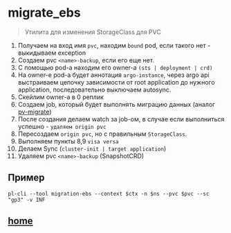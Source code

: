 # migrate_ebs

> Утилита для изменения StorageClass для PVC

1. Получаем на вход имя `pvc`, находим `bound` pod, если такого нет - выкидываем exception
2. Создаем pvc `<name>-backup`, если его еще нет.
3. C помощью pod-а находим его owner-а `(sts | deployment | crd)`
4. На owner-е pod-а будет аннотация `argo-instance`, через argo api выстраиваем цепочку зависимости от root application до нужного application, последовательно выключаем autosync.
5. Скейлим owner-а в 0 реплик
6. Создаем job, который будет выполнять миграцию данных (аналог [pv-migrate](https://github.com/utkuozdemir/pv-migrate))
7. После создания делаем watch за job-ом, в случае если выполниться успешно - `удаляем origin pvc`
8. Пересоздаем `origin pvc`, но с правильным `StorageClass`.
9.  Выполняем пункты 8,9 `visa versa`
10. Делаем Sync (`cluster-init | target application`)
11. Удаляем pvc `<name>-backup` (SnapshotCRD)

## Пример

```shell
pl-cli --tool migration-ebs --context $ctx -n $ns --pvc $pvc --sc "gp3" -v INF
```

## [home](../README.md)
